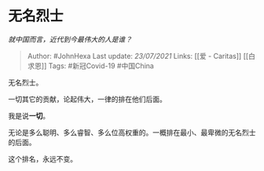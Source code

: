 # 无名烈士
*就中国而言，近代到今最伟大的人是谁？*

> Author: #JohnHexa
Last update: *23/07/2021* 
Links: [[爱 - Caritas]] [[白求恩]] 
Tags: #新冠Covid-19 #中国China 

无名烈士。

一切其它的贡献，论起伟大，一律的排在他们后面。

我是说**一切**。

无论是多么聪明、多么睿智、多么位高权重的。一概排在最小、最卑微的无名烈士的后面。

这个排名，永远不变。